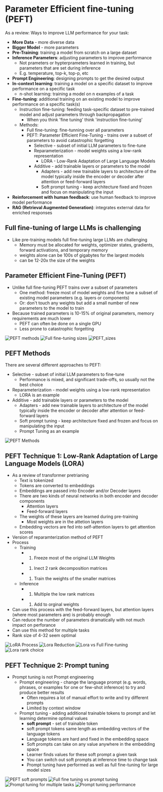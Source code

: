 # Parameter Efficient fine-tuning (PEFT)

As a review: Ways to improve LLM performance for your task:

- **More Data** - more diverse data
- **Bigger Model** - more parameters
- **Pre-Training**: training a model from scratch on a large dataset
- **Inference Parameters**: adjusting parameters to improve performance
  - Not prameters or hypterprameters learned in training, but parameters that are set during
    inference
  - E.g. temperature, top-k, top-p, etc
- **Prompt Engineering**: designing prompts to get the desired output
- **In-context learning**: training a model on a specific dataset to improve performance on a
  specific task
  - n-shot learning: training a model on n examples of a task
- **Fine-tuning**: additional training on an existing model to improve performance on a specific
  task(s)
  - Instruction fine-tuning: feeding task-specific dataset to pre-trained model and adjust
    parameters through backpropagation
    - When you think 'fine tuning' think 'instruction fine-tuning'
  - Methods:
    - Full fine-tuning: fine-tunning over all parameters
    - PEFT: Parameter Efficient Fine-Tuning - trains over a subset of parameters to avoid
      catastrophic forgetting
      - Selective - subset of initial LLM parameters to fine-tune
      - Reparameterization - model weights using a low-rank representation
        - LORA - Low-Rank Adaptation of Large Language Models
      - Additive - add trainable layers or parameters to the model
        - Adapters - add new trainable layers to architecture of the model typically inside the
          encoder or decoder after attention or feed-forward layers
        - Soft prompt tuning - keep architecture fixed and frozen and focus on manipulating the
          input
- **Reinforcement with human feedback**: use human feedback to improve model performance
- **RAG (Retrieval Augmented Generation)**: integrates external data for enriched responses

## Full fine-tuning of large LLMs is challenging

- Like pre-training models full fine-tuning large LLMs are challenging
  - Memory must be allocated for weights, optimizer states, gradients, forward activations, and
    temporary memory
  - weights alone can be 100s of gigabytes for the largest models
  - can be 12-20x the size of the weights

## Parameter Efficient Fine-Tuning (PEFT)

- Unlike full fine-tuning PEFT trains over a subset of parameters
  - One method: freeze most of model weights and fine tune a subset of existing model parameters
    (e.g. layers or components)
  - Or: don't touch any weights but add a small number of new parameters to the model to train
- Because trained parameters is 10-15% of original parameters, memory requirements are much lower
  - PEFT can often be done on a single GPU
  - Less prone to catastrophic forgetting

![PEFT methods](images/peft_methods_general.png)
![Full fine-tuning sizes](images/full_fine_tuning_sizes.png) ![PEFT_sizes](images/peft_sizes.png)

## PEFT Methods

There are several different approaches to PEFT:

- Selective - subset of initial LLM parameters to fine-tune
  - Performance is mixed, and significant trade-offs, so usually not the best choice
- Reparameterization - model weights using a low-rank representation
  - LORA is an example
- Additive - add trainable layers or parameters to the model
  - Adapters - add new trainable layers to architecture of the model typically inside the encoder or
    decoder after attention or feed-forward layers
  - Soft prompt tuning - keep architecture fixed and frozen and focus on manipulating the input
  - Prompt Tuning as an example

![PEFT Methods](images/peft_methods.png)

## PEFT Technique 1: Low-Rank Adaptation of Large Language Models (LORA)

- As a review of transformer pretrianing
  - Text is tokenized
  - Tokens are converted to embeddings
  - Embeddings are passed into Encoder and/or Decoder layers
  - There are two kinds of neural networks in both encoder and decoder components
    - Attention layers
    - Feed-forward layers
  - The weights of these layers are learned during pre-training
    - Most weights are in the attetion layers
  - Embedding vectors are fed into self-attention layers to get attention scores
- Version of reparamterization method of PEFT
- Process
  - Training
    - 1. Freeze most of the original LLM Weights
    - 1. Inect 2 rank decomposition matrices
    - 1. Train the weights of the smaller matrices
  - Inference
    - 1. Multiple the low rank matrices
    - 1. Add to orginal weights
- Can use this process with the feed-forward layers, but attention layers (where most parameters
  are) is probably enough
- Can reduce the number of parameters dramatically with not much impact on perforance
- Can use this method for multiple tasks
- Rank size of 4-32 seem optimal

![LoRA Process](images/lora_process.png) ![Lora Reduction ](images/lora_reduction.png)
![Lora vs Full Fine-tuning](images/lora_vs_full_fine_tuning.png)
![Lora rank choice](images/lora_rank_choice.png)

## PEFT Technique 2: Prompt tuning

- Prompt tuning is not Prompt engineering
  - Prompt engineering - change the language prompt (e.g. words, phrases, or examples for one or
    few-shot inference) to try and produce better results
    - Often requires a lot of manual effort to write and try different prompts
    - Limited by context window
  - Prompt tuning - adding additional trainable tokens to prompt and let learning determine optimal
    values
    - **soft prompt** - set of trainable token
    - soft prompt tokens same length as embedding vectors of the language tokens
    - Language tokens are hard and fixed in the embedding space
    - Soft prompts can take on any value anywhere in the embedding space
    - Learner finds values for these soft prompt a given task
    - You can switch out soft prompts at inference time to change task
    - Prompt tuning have performed as well as full fine-tuning for large model sizes

![PEFT soft prompts](images/peft_soft_prompts.png)
![Full fine tuning vs prompt tuning](images/full_fine_tuning_vs_prompt_tuning.png)
![Prompt tuning for multiple tasks](images/prompt_tuning_for_multiple_tasks.png)
![Prompt tuning performance](images/prompt_tuning_performance.png)
